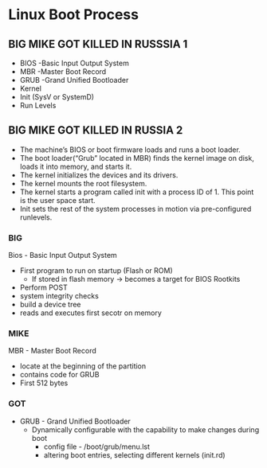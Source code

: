 # Linux Boot Process
## BIG MIKE GOT KILLED IN RUSSSIA 1
- BIOS -Basic Input Output System
- MBR -Master Boot Record
- GRUB -Grand Unified Bootloader
- Kernel 
- Init (SysV or SystemD)
- Run Levels
## BIG MIKE GOT KILLED IN RUSSIA 2
- The machine’s BIOS or boot firmware loads and runs a boot loader.
- The boot loader(“Grub” located in MBR) finds the kernel image on disk, loads it into memory, and starts it.
-  The kernel initializes the devices and its drivers.
- The kernel mounts the root filesystem.
- The kernel starts a program called init with a process ID of 1. This point is the user space start.
- Init sets the rest of the system processes in motion via pre-configured runlevels.
### BIG
Bios - Basic Input Output System
- First program to run on startup (Flash or ROM)
  - If stored in flash memory → becomes a target for BIOS Rootkits
- Perform POST
- system integrity checks
- build a device tree
- reads and executes first secotr on memory
### MIKE
MBR - Master Boot Record
- locate at the beginning of the partition
- contains code for GRUB
- First 512 bytes
### GOT
- GRUB - Grand Unified Bootloader
  - Dynamically configurable with the capability to make changes during boot
    - config file - /boot/grub/menu.lst
    - altering boot entries, selecting different kernels (init.rd)
